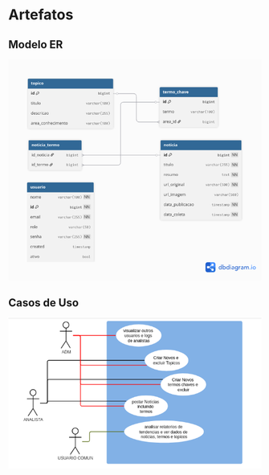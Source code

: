 # Artefatos

## Modelo ER
![modelo ER](img/modeloER.png)

## Casos de Uso
![diagrama de casos de uso](img/casosUso.png)